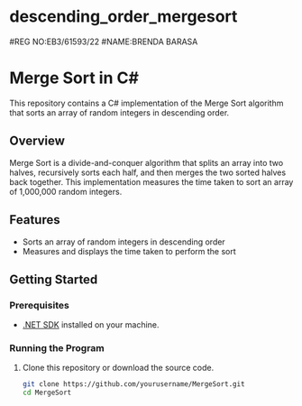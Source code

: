 # descending_order_mergesort
#REG NO:EB3/61593/22
#NAME:BRENDA BARASA


# Merge Sort in C#

This repository contains a C# implementation of the Merge Sort algorithm that sorts an array of random integers in descending order.

## Overview

Merge Sort is a divide-and-conquer algorithm that splits an array into two halves, recursively sorts each half, and then merges the two sorted halves back together. This implementation measures the time taken to sort an array of 1,000,000 random integers.

## Features

- Sorts an array of random integers in descending order
- Measures and displays the time taken to perform the sort

## Getting Started

### Prerequisites

- [.NET SDK](https://dotnet.microsoft.com/download) installed on your machine.

### Running the Program

1. Clone this repository or download the source code.

   ```bash
   git clone https://github.com/yourusername/MergeSort.git
   cd MergeSort

